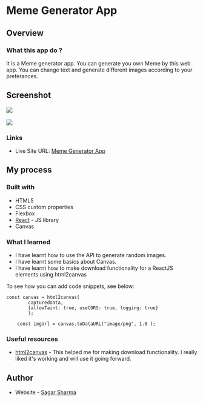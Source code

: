 # Meme Generator App

## Overview

### What this app do ?

It is a Meme generator app. You can generate you own Meme by this web app. You can 
change text and generate different images according to your preferances.

## Screenshot

![](./screenshots/mobile-screenshot.jpg)
<br/><br/>
![](/screenshots/pc-screenshot.jpg)


### Links

- Live Site URL: [Meme Generator App](https://meme-generator-io.netlify.app/)

## My process

### Built with

- HTML5
- CSS custom properties
- Flexbox
- [React](https://reactjs.org/) - JS library
- Canvas

### What I learned
 
- I have learnt how to use the API to generate random images.
- I have learnt some basics about Canvas.
- I have learnt how to make download functionality for a ReactJS elements using html2canvas

To see how you can add code snippets, see below:

```ReactJS
const canvas = html2canvas(
        capturedData,
        {allowTaint: true, useCORS: true, logging: true}
        );

    const imgUrl = canvas.toDataURL("image/png", 1.0 );
```

### Useful resources

- [html2canvas](https://html2canvas.hertzen.com/) - This helped me for making download functionality. I really liked it's working and will use it going forward.

## Author

- Website - [Sagar Sharma](https://www.your-site.com)
